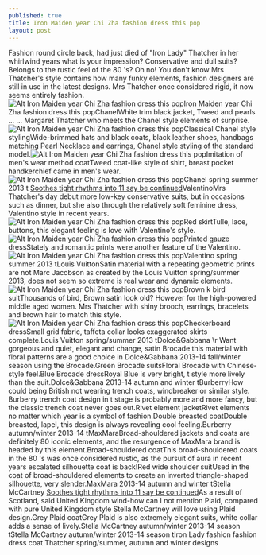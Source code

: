 ```yaml
---
published: true
title: Iron Maiden year Chi Zha fashion dress this pop
layout: post
---
```

Fashion round circle back, had just died of \"Iron Lady\" Thatcher in her whirlwind years what is your impression? Conservative and dull suits? Belongs to the rustic feel of the 80 \'s? Oh no! You don\'t know Mrs Thatcher\'s style contains how many funky elements, fashion designers are still in use in the latest designs. Mrs Thatcher once considered rigid, it now seems entirely fashion.![Alt Iron Maiden year Chi Zha fashion dress this pop](https://c2.staticflickr.com/8/7417/27180131083_1d34d53831.jpg)Iron Maiden year Chi Zha fashion dress this popChanelWhite trim black jacket, Tweed and pearls ... ... Margaret Thatcher who meets the Chanel style elements of surprise.![Alt Iron Maiden year Chi Zha fashion dress this pop](https://c2.staticflickr.com/8/7039/27791016675_faf8bd06ea.jpg)Classical Chanel style stylingWide-brimmed hats and black coats, black leather shoes, handbags matching Pearl Necklace and earrings, Chanel style styling of the standard model.![Alt Iron Maiden year Chi Zha fashion dress this pop](https://c2.staticflickr.com/8/7311/27180137903_f3a53a9419.jpg)Imitation of men\'s wear method coatTweed coat-like style of shirt, breast pocket handkerchief came in men\'s wear.![Alt Iron Maiden year Chi Zha fashion dress this pop](https://c2.staticflickr.com/8/7102/27512745210_8af8715018.jpg)Chanel spring summer 2013 t [Soothes tight rhythms into 11 say be continued](http://lifeproofcase.tumblr.com/post/143268526321/soothes-tight-rhythms-into-11-say-be-continued)ValentinoMrs Thatcher\'s day debut more low-key conservative suits, but in occasions such as dinner, but she also through the relatively soft feminine dress, Valentino style in recent years.![Alt Iron Maiden year Chi Zha fashion dress this pop](https://c2.staticflickr.com/8/7405/27512751600_2915408819.jpg)Red skirtTulle, lace, buttons, this elegant feeling is love with Valentino\'s style.![Alt Iron Maiden year Chi Zha fashion dress this pop](https://c2.staticflickr.com/8/7359/27512756480_e6a922fb8f.jpg)Printed gauze dressStately and romantic prints were another feature of the Valentino.![Alt Iron Maiden year Chi Zha fashion dress this pop](https://c2.staticflickr.com/8/7633/27791041775_7515eb1077.jpg)Valentino spring summer 2013 tLouis VuittonSatin material with a repeating geometric prints are not Marc Jacobson as created by the Louis Vuitton spring/summer 2013, does not seem so extreme is real wear and dynamic elements.![Alt Iron Maiden year Chi Zha fashion dress this pop](https://c2.staticflickr.com/8/7183/27179359394_f4f33263db.jpg)Brown k bird suitThousands of bird, Brown satin look old? However for the high-powered middle aged women. Mrs Thatcher with shiny brooch, earrings, bracelets and brown hair to match this style.![Alt Iron Maiden year Chi Zha fashion dress this pop](https://c2.staticflickr.com/8/7576/27756918526_211a1e0200.jpg)Checkerboard dressSmall grid fabric, taffeta collar looks exaggerated skirts complete.Louis Vuitton spring/summer 2013 tDolce&Gabbana \r Want gorgeous and quiet, elegant and change, satin Brocade this material with floral patterns are a good choice in Dolce&Gabbana 2013-14 fall/winter season using the Brocade.Green Brocade suitsFloral Brocade with Chinese-style feel.Blue Brocade dressRoyal Blue is very bright, t style more lively than the suit.Dolce&Gabbana 2013-14 autumn and winter tBurberryHow could being British not wearing trench coats, windbreaker or similar style. Burberry trench coat design in t stage is probably more and more fancy, but the classic trench coat never goes out.Rivet element jacketRivet elements no matter which year is a symbol of fashion.Double breasted coatDouble breasted, lapel, this design is always revealing cool feeling.Burberry autumn/winter 2013-14 tMaxMaraBroad-shouldered jackets and coats are definitely 80 iconic elements, and the resurgence of MaxMara brand is headed by this element.Broad-shouldered coatThis broad-shouldered coats in the 80 \'s was once considered rustic, as the pursuit of aura in recent years escalated silhouette coat is back!Red wide shoulder suitUsed in the coat of broad-shouldered elements to create an inverted triangle-shaped silhouette, very slender.MaxMara 2013-14 autumn and winter tStella McCartney [Soothes tight rhythms into 11 say be continued](http://lifeproofcase.tumblr.com/post/143268526321/soothes-tight-rhythms-into-11-say-be-continued)As a result of Scotland, said United Kingdom wind-how can I not mention Plaid, compared with pure United Kingdom style Stella McCartney will love using Plaid design.Grey Plaid coatGrey Plaid is also extremely elegant suits, white collar adds a sense of lively.Stella McCartney autumn/winter 2013-14 season tStella McCartney autumn/winter 2013-14 season tIron Lady fashion fashion dress coat Thatcher spring/summer, autumn and winter designs